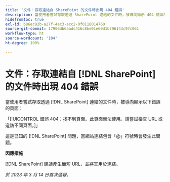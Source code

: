 ```yaml
---
title: '文件：存取連結自 SharePoint 的文件時出現 404 錯誤'
description: 當使用者嘗試存取透過 SharePoint 連結的文件時，被導向顯示 404 錯誤的頁面。
hidefromtoc: true
exl-id: b86ec92b-a27f-4ec3-acc2-0f0118014760
source-git-commit: 17906db6aadc416c8be01e60d1b796143c97c061
workflow-type: ht
source-wordcount: '104'
ht-degree: 100%

---
```


# 文件：存取連結自 [!DNL SharePoint] 的文件時出現 404 錯誤

<!--This issue is on the WF and WFP TOCs. By request.-->

當使用者嘗試存取透過 [!DNL SharePoint] 連結的文件時，被導向顯示以下錯誤的頁面：

「[!UICONTROL 錯誤 404：找不到頁面。此頁面無法使用。請嘗試檢查 URL 或造訪不同頁面。]」

這是已知的 [!DNL SharePoint] 問題，當網站連結包含「@」符號時會發生此問題。

**因應措施**

[!DNL SharePoint] 建議產生簡短 URL，並將其用於連結。

_於 2023 年 3 月 14 日首次通報。_
